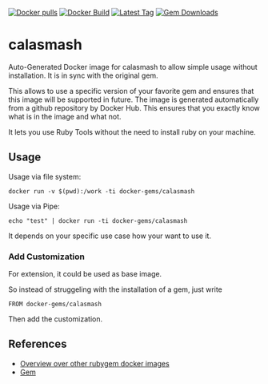 [![Docker pulls](https://img.shields.io/docker/pulls/rubygem/calasmash.svg)](https://hub.docker.com/r/rubygem/calasmash/)
[![Docker Build](https://img.shields.io/docker/automated/rubygem/calasmash.svg)](https://hub.docker.com/r/rubygem/calasmash/)
[![Latest Tag](https://img.shields.io/github/tag/docker-rubygem/calasmash.svg)](https://hub.docker.com/r/rubygem/calasmash/)
[![Gem Downloads](https://img.shields.io/gem/dt/calasmash.svg)](https://rubygems.org/gems/calasmash/)
# calasmash

Auto-Generated Docker image for calasmash to allow simple usage without installation.
It is in sync with the original gem.

This allows to use a specific version of your favorite gem and ensures that this image will be supported in future.
The image is generated automatically from a github repository by Docker Hub.
This ensures that you exactly know what is in the image and what not.

It lets you use Ruby Tools without the need to install ruby on your machine.

## Usage

Usage via file system:

`docker run -v $(pwd):/work -ti docker-gems/calasmash`

Usage via Pipe:

`echo "test" | docker run -ti docker-gems/calasmash`

It depends on your specific use case how your want to use it.

### Add Customization

For extension, it could be used as base image.

So instead of struggeling with the installation of a gem, just write

`FROM docker-gems/calasmash`

Then add the customization.

## References

 - [Overview over other rubygem docker images](https://github.com/thinkbot/docker-rubygem)
 - [Gem](https://rubygems.org/gems/calasmash/)
